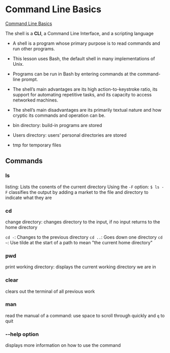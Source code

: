 # Command Line Basics

[Command Line Basics](https://swcarpentry.github.io/shell-novice/)

The shell is a **CLI**, a Command Line Interface, and a scripting language

- A shell is a program whose primary purpose is to read commands and run other programs.

- This lesson uses Bash, the default shell in many implementations of Unix.

- Programs can be run in Bash by entering commands at the command-line prompt.

- The shell’s main advantages are its high action-to-keystroke ratio, its support for automating repetitive tasks, and its capacity to access networked machines.

- The shell’s main disadvantages are its primarily textual nature and how cryptic its commands and operation can be.

- bin directory: build-in programs are stored
- Users directory: users' personal directories are stored
- tmp for temporary files





## Commands

### ls

listing: Lists the conents of the current directory
Using the `-F` option: `$ ls -F` classifies the output by adding a market to the file and directory to indicate what they are

### cd

change directory: changes directory to the input, if no input returns to the home directory

`cd -`: Changes to the previous directory
`cd ..`: Goes down one directory
`cd ~`: Use tilde at the start of a path to mean "the current home directory"

### pwd

print working directory: displays the current working directory we are in

### clear

clears out the terminal of all previous work

### man

read the manual of a command: use space to scroll through quickly and `q` to quit

### --help option

displays more information on how to use the command


